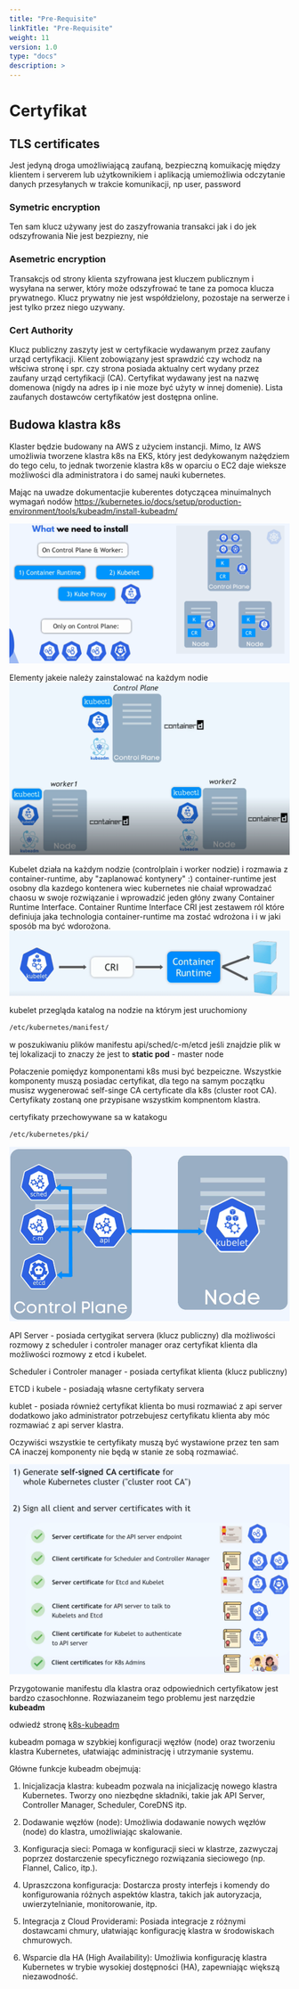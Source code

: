 ```yaml
---
title: "Pre-Requisite"
linkTitle: "Pre-Requisite"
weight: 11
version: 1.0
type: "docs"
description: >
---
```


# Certyfikat

## TLS certificates

Jest jedyną droga umożliwiającą zaufaną, bezpieczną komuikację między klientem i serverem lub użytkownikiem i aplikacją
umiemożliwia odczytanie danych przesyłanych w trakcie komunikacji, np user, password

### Symetric encryption

Ten sam klucz używany jest do zaszyfrowania transakci jak i do jek odszyfrowania
Nie jest bezpiezny, nie 

### Asemetric encryption

Transakcjs od strony klienta szyfrowana jest kluczem publicznym i wysyłana na serwer,  który może odszyfrować te tane za pomoca klucza prywatnego.
Klucz prywatny nie jest współdzielony, pozostaje na serwerze i jest tylko przez niego uzywany.

### Cert Authority

Klucz publiczny zaszyty jest w certyfikacie wydawanym przez zaufany urząd certyfikacji. Klient zobowiązany jest sprawdzić czy wchodz na włściwa stronę i spr. czy strona posiada aktualny cert wydany przez zaufany urząd certyfikacji (CA).
Certyfikat wydawany jest na nazwę domenowa (nigdy na adres ip i nie moze być użyty w innej domenie).
Lista zaufanych dostawców certyfikatów jest dostępna online.

## Budowa klastra k8s

Klaster będzie budowany na AWS z użyciem instancji.
Mimo, Iz AWS umożliwia tworzene klastra k8s na EKS, który jest dedykowanym nażędziem do tego celu, to jednak tworzenie klastra k8s w oparciu o EC2 daje wieksze możliwości dla administratora i do samej nauki kubernetes.

Mając na uwadze dokumentacjie kuberentes dotyczącea minuimalnych wymagań nodów https://kubernetes.io/docs/setup/production-environment/tools/kubeadm/install-kubeadm/

![cluster-install](../02-build-cluster/cluster.png)

Elementy jakeie należy zainstalować na każdym nodie
![alt text](image-2.png)

Kubelet działa na każdym nodzie (controlplain i worker nodzie) i rozmawia z container-runtime, aby "zaplanować kontynery" :)
container-runtime jest osobny dla kazdego kontenera wiec kubernetes nie chaiał wprowadzać chaosu w swoje rozwiązanie i wprowadzić jeden głóny zwany Container Runtime Interface.
Container Runtime Interface CRI jest zestawem ról które definiuja jaka technologia container-runtime ma zostać wdrożona i i w jaki sposób ma być wdorożona.
![alt text](image-1.png)

kubelet przegląda katalog na nodzie na którym jest uruchomiony

```bash
/etc/kubernetes/manifest/
```

w poszukiwaniu plików manifestu api/sched/c-m/etcd
jeśli znajdzie plik w tej lokalizacji to znaczy że jest to **static pod** - master node

Połaczenie pomiędyz komponentami k8s musi być bezpeiczne.
Wszystkie komponenty muszą posiadac certyfikat, dla tego na samym początku musisz wygenerować self-singe CA certyficate dla k8s (cluster root CA).
Certyfikaty zostaną one przypisane wszystkim kompnentom klastra.

certyfikaty przechowywane sa w katakogu 

```bash
/etc/kubernetes/pki/
```

<img src="../02-build-cluster/cert.png" title="" alt="cert" width="521">

API Server - posiada certygikat servera (klucz publiczny) dla możliwości rozmowy z scheduler i controler manager oraz certyfikat klienta dla możliwości rozmowy z etcd i kubelet.

Scheduler i Controler manager - posiada certyfikat klienta (klucz publiczny)

ETCD i kubele - posiadają własne certyfikaty servera

kublet - posiada również certyfikat klienta bo musi rozmawiać z api server
dodatkowo jako administrator potrzebujesz certyfikatu klienta aby móc rozmawiać z api server klastra.

Oczywiści wszystkie te certyfikaty muszą być wystawione przez ten sam CA inaczej komponenty nie będą w stanie ze sobą rozmawiać.

![cert1](../02-build-cluster/cert1.png)

Przygotowanie manifestu dla klastra oraz odpowiednich certyfikatow jest bardzo czasochłonne.
Rozwiazaneim tego problemu jest narzędzie **kubeadm** 

odwiedź stronę [k8s-kubeadm](https://kubernetes.io/docs/setup/production-environment/tools/kubeadm/)

kubeadm pomaga w szybkiej konfiguracji węzłów (node) oraz tworzeniu klastra Kubernetes, ułatwiając administrację i utrzymanie systemu.

Główne funkcje kubeadm obejmują:

1. Inicjalizacja klastra: kubeadm pozwala na inicjalizację nowego klastra Kubernetes. Tworzy ono niezbędne składniki, takie jak API Server, Controller Manager, Scheduler, CoreDNS itp.

2. Dodawanie węzłów (node): Umożliwia dodawanie nowych węzłów (node) do klastra, umożliwiając skalowanie.

3. Konfiguracja sieci: Pomaga w konfiguracji sieci w klastrze, zazwyczaj poprzez dostarczenie specyficznego rozwiązania sieciowego (np. Flannel, Calico, itp.).

4. Upraszczona konfiguracja: Dostarcza prosty interfejs i komendy do konfigurowania różnych aspektów klastra, takich jak autoryzacja, uwierzytelnianie, monitorowanie, itp.

5. Integracja z Cloud Providerami: Posiada integracje z różnymi dostawcami chmury, ułatwiając konfigurację klastra w środowiskach chmurowych.

6. Wsparcie dla HA (High Availability): Umożliwia konfigurację klastra Kubernetes w trybie wysokiej dostępności (HA), zapewniając większą niezawodność.
